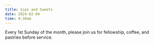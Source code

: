 ```yaml
---
title: Sips and Sweets
date: 2024-02-04
time: 9:30am
---
```

Every 1st Sunday of the month, please join us for fellowship, coffee, and pastries before service.
